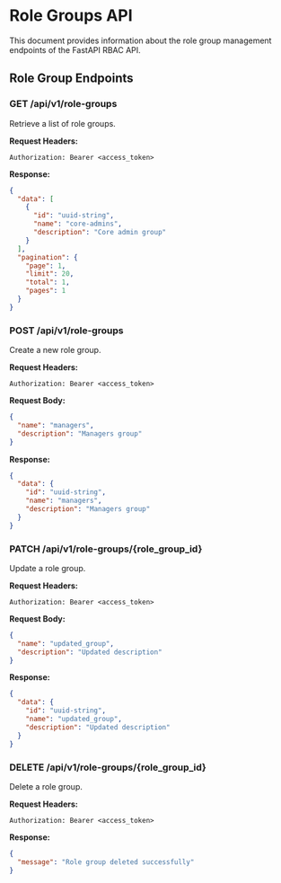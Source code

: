 # Role Groups API

This document provides information about the role group management endpoints of the FastAPI RBAC API.

## Role Group Endpoints

### GET /api/v1/role-groups
Retrieve a list of role groups.

**Request Headers:**
```
Authorization: Bearer <access_token>
```

**Response:**
```json
{
  "data": [
    {
      "id": "uuid-string",
      "name": "core-admins",
      "description": "Core admin group"
    }
  ],
  "pagination": {
    "page": 1,
    "limit": 20,
    "total": 1,
    "pages": 1
  }
}
```

### POST /api/v1/role-groups
Create a new role group.

**Request Headers:**
```
Authorization: Bearer <access_token>
```

**Request Body:**
```json
{
  "name": "managers",
  "description": "Managers group"
}
```

**Response:**
```json
{
  "data": {
    "id": "uuid-string",
    "name": "managers",
    "description": "Managers group"
  }
}
```

### PATCH /api/v1/role-groups/{role_group_id}
Update a role group.

**Request Headers:**
```
Authorization: Bearer <access_token>
```

**Request Body:**
```json
{
  "name": "updated_group",
  "description": "Updated description"
}
```

**Response:**
```json
{
  "data": {
    "id": "uuid-string",
    "name": "updated_group",
    "description": "Updated description"
  }
}
```

### DELETE /api/v1/role-groups/{role_group_id}
Delete a role group.

**Request Headers:**
```
Authorization: Bearer <access_token>
```

**Response:**
```json
{
  "message": "Role group deleted successfully"
}
```
